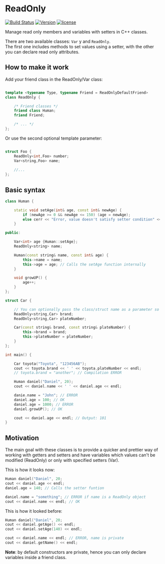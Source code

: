 # ReadOnly

[![Build Status](https://travis-ci.org/illescasDaniel/ReadOnly.svg?branch=master)](https://travis-ci.org/illescasDaniel/ReadOnly)
[![Version](https://img.shields.io/badge/release-v2.1-green.svg)](https://github.com/illescasDaniel/ReadOnly/releases)
[![license](https://img.shields.io/github/license/mashape/apistatus.svg?maxAge=2592000)](https://github.com/illescasDaniel/ReadOnly/blob/master/LICENCE)  

Manage read only members and variables with setters in C++ classes.

There are two available classes: `Var` y and `ReadOnly`.  
The first one includes methods to set values using a setter, with the other you can declare read only attributes.

How to make it work
--------
Add your friend class in the ReadOnly/Var class:  
```C++

template <typename Type, typename Friend = ReadOnlyDefaultFriend>
class ReadOnly {

	/* Friend classes */
	friend class Human;
	friend Friend;

	/* ... */
};
```

Or use the second optional template parameter:
```C++

struct Foo {
	ReadOnly<int,Foo> number;
	Var<string,Foo> name;
	
	//...
};
```

Basic syntax
--------
```C++
class Human {

	static void setAge(int& age, const int& newAge) {
		if (newAge >= 0 && newAge <= 150) (age = newAge);
		else cerr << "Error, value doesn't satisfy setter condition" << endl;
	}

public:

	Var<int> age {Human::setAge};
	ReadOnly<string> name;

	Human(const string& name, const int& age) {
		this->name = name;
		this->age = age; // Calls the setAge function internally
	}

	void growUP() {
		age++;
	}
};

struct Car {

	// You can optionally pass the class/struct name as a parameter so you don't need to manually friend the class
	ReadOnly<string,Car> brand; 
	ReadOnly<string,Car> plateNumber;

	Car(const string& brand, const string& plateNumber) {
		this->brand = brand;
		this->plateNumber = plateNumber;
	}
};

int main() {

	Car toyota("Toyota", "123456AB");
	cout << toyota.brand << ' ' << toyota.plateNumber << endl;
	// toyota.brand = "another"; // Compilation ERROR

	Human daniel("Daniel", 20);
	cout << daniel.name << ' ' << daniel.age << endl;

	danie.name = "John"; // ERROR
	daniel.age = 100; // OK
	daniel.age = 1000; // ERROR
	daniel.growUP(); // OK

	cout << daniel.age << endl; // Output: 101
}

```

Motivation
--------
The main goal with these classes is to provide a quicker and prettier way of working with getters and setters and have variables which values can't be modified (ReadOnly) or only with specified setters (Var).

This is how it looks now:

```C++
Human daniel("Daniel", 20;  
cout << daniel.age << endl;  
daniel.age = 140; // Calls the setter funtion

daniel.name = "something"; // ERROR if name is a ReadOnly object
cout << daniel.name << endl; // OK
```  

This is how it looked before:

```C++
Human daniel("Daniel", 20; 
cout << daniel.getAge() << endl; 
cout << daniel.setAge(140) << endl;

cout << daniel.name << endl; // ERROR, name is private
cout << daniel.getName() << endl;
``` 

**Note**: by default constructors are private, hence you can only declare variables inside a friend class.  
